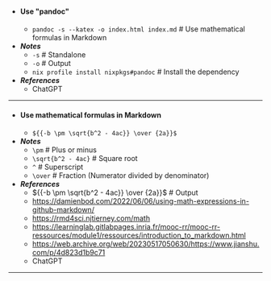 - #### Use "pandoc"
    - `pandoc -s --katex -o index.html index.md` # Use mathematical formulas in Markdown
- ***Notes***
    - `-s` # Standalone
    - `-o` # Output
    - `nix profile install nixpkgs#pandoc` # Install the dependency
- ***References***
    - ChatGPT
- ---
- #### Use mathematical formulas in Markdown
    - `${{-b \pm \sqrt{b^2 - 4ac}} \over {2a}}$`
- ***Notes***
    - `\pm` # Plus or minus
    - `\sqrt{b^2 - 4ac}` # Square root
    - `^` # Superscript
    - `\over` # Fraction (Numerator divided by denominator)
- ***References***
    - ${{-b \pm \sqrt{b^2 - 4ac}} \over {2a}}$ # Output
    - https://damienbod.com/2022/06/06/using-math-expressions-in-github-markdown/
    - https://rmd4sci.njtierney.com/math
    - https://learninglab.gitlabpages.inria.fr/mooc-rr/mooc-rr-ressources/module1/ressources/introduction_to_markdown.html
    - https://web.archive.org/web/20230517050630/https://www.jianshu.com/p/4d823d1b9c71
    - ChatGPT
- ---
